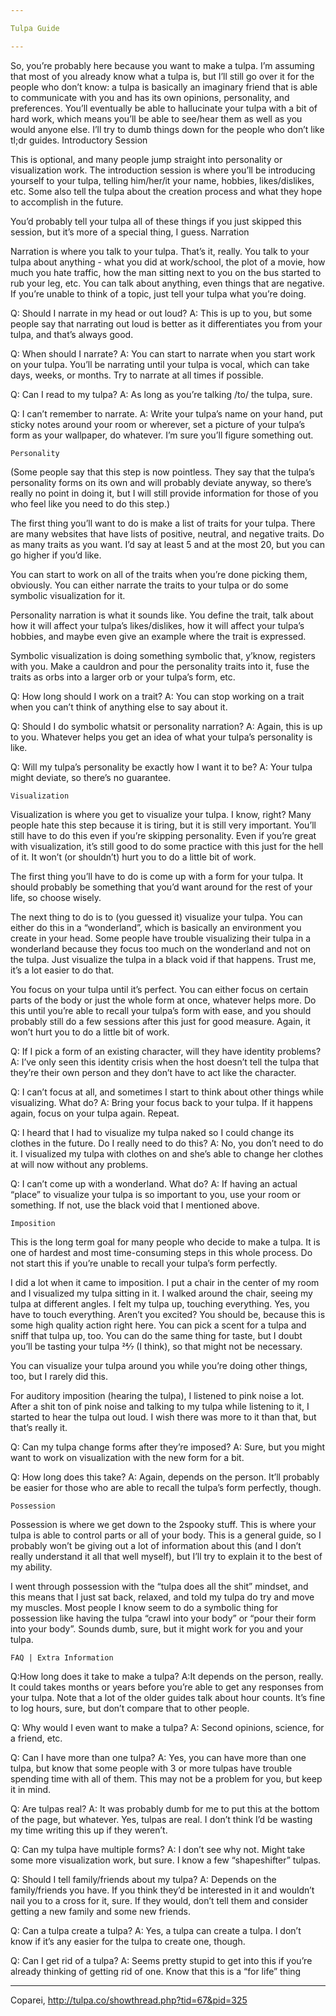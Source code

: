 ```yaml
---

Tulpa Guide

---
```


So, you’re probably here because you want to make a tulpa. I’m assuming that most of you already know what a tulpa is, but I’ll still go over it for the people who don’t know: a tulpa is basically an imaginary friend that is able to communicate with you and has its own opinions, personality, and preferences. You’ll eventually be able to hallucinate your tulpa with a bit of hard work, which means you’ll be able to see/hear them as well as you would anyone else. I’ll try to dumb things down for the people who don’t like tl;dr guides.
Introductory Session

This is optional, and many people jump straight into personality or visualization work. The introduction session is where you’ll be introducing yourself to your tulpa, telling him/her/it your name, hobbies, likes/dislikes, etc. Some also tell the tulpa about the creation process and what they hope to accomplish in the future.

You’d probably tell your tulpa all of these things if you just skipped this session, but it’s more of a special thing, I guess.
Narration

Narration is where you talk to your tulpa. That’s it, really. You talk to your tulpa about anything - what you did at work/school, the plot of a movie, how much you hate traffic, how the man sitting next to you on the bus started to rub your leg, etc. You can talk about anything, even things that are negative. If you’re unable to think of a topic, just tell your tulpa what you’re doing.

Q: Should I narrate in my head or out loud?
A: This is up to you, but some people say that narrating out loud is better as it differentiates you from your tulpa, and that’s always good.

Q: When should I narrate?
A: You can start to narrate when you start work on your tulpa. You’ll be narrating until your tulpa is vocal, which can take days, weeks, or months. Try to narrate at all times if possible.

Q: Can I read to my tulpa?
A: As long as you’re talking /to/ the tulpa, sure.

Q: I can’t remember to narrate.
A: Write your tulpa’s name on your hand, put sticky notes around your room or wherever, set a picture of your tulpa’s form as your wallpaper, do whatever. I’m sure you’ll figure something out.

    Personality

(Some people say that this step is now pointless. They say that the tulpa’s personality forms on its own and will probably deviate anyway, so there’s really no point in doing it, but I will still provide information for those of you who feel like you need to do this step.)

The first thing you’ll want to do is make a list of traits for your tulpa. There are many websites that have lists of positive, neutral, and negative traits. Do as many traits as you want. I’d say at least 5 and at the most 20, but you can go higher if you’d like.

You can start to work on all of the traits when you’re done picking them, obviously. You can either narrate the traits to your tulpa or do some symbolic visualization for it.

Personality narration is what it sounds like. You define the trait, talk about how it will affect your tulpa’s likes/dislikes, how it will affect your tulpa’s hobbies, and maybe even give an example where the trait is expressed.

Symbolic visualization is doing something symbolic that, y’know, registers with you. Make a cauldron and pour the personality traits into it, fuse the traits as orbs into a larger orb or your tulpa’s form, etc.

Q: How long should I work on a trait?
A: You can stop working on a trait when you can’t think of anything else to say about it.

Q: Should I do symbolic whatsit or personality narration?
A: Again, this is up to you. Whatever helps you get an idea of what your tulpa’s personality is like.

Q: Will my tulpa’s personality be exactly how I want it to be?
A: Your tulpa might deviate, so there’s no guarantee.

    Visualization

Visualization is where you get to visualize your tulpa. I know, right? Many people hate this step because it is tiring, but it is still very important. You’ll still have to do this even if you’re skipping personality. Even if you’re great with visualization, it’s still good to do some practice with this just for the hell of it. It won’t (or shouldn’t) hurt you to do a little bit of work.

The first thing you’ll have to do is come up with a form for your tulpa. It should probably be something that you’d want around for the rest of your life, so choose wisely.

The next thing to do is to (you guessed it) visualize your tulpa. You can either do this in a “wonderland”, which is basically an environment you create in your head. Some people have trouble visualizing their tulpa in a wonderland because they focus too much on the wonderland and not on the tulpa. Just visualize the tulpa in a black void if that happens. Trust me, it’s a lot easier to do that.

You focus on your tulpa until it’s perfect. You can either focus on certain parts of the body or just the whole form at once, whatever helps more. Do this until you’re able to recall your tulpa’s form with ease, and you should probably still do a few sessions after this just for good measure. Again, it won’t hurt you to do a little bit of work.

Q: If I pick a form of an existing character, will they have identity problems?
A: I’ve only seen this identity crisis when the host doesn’t tell the tulpa that they’re their own person and they don’t have to act like the character.

Q: I can’t focus at all, and sometimes I start to think about other things while visualizing. What do?
A: Bring your focus back to your tulpa. If it happens again, focus on your tulpa again. Repeat.

Q: I heard that I had to visualize my tulpa naked so I could change its clothes in the future. Do I really need to do this?
A: No, you don’t need to do it. I visualized my tulpa with clothes on and she’s able to change her clothes at will now without any problems.

Q: I can’t come up with a wonderland. What do?
A: If having an actual “place” to visualize your tulpa is so important to you, use your room or something. If not, use the black void that I mentioned above.

    Imposition

This is the long term goal for many people who decide to make a tulpa. It is one of hardest and most time-consuming steps in this whole process. Do not start this if you’re unable to recall your tulpa’s form perfectly.

I did a lot when it came to imposition. I put a chair in the center of my room and I visualized my tulpa sitting in it. I walked around the chair, seeing my tulpa at different angles. I felt my tulpa up, touching everything. Yes, you have to touch everything. Aren’t you excited? You should be, because this is some high quality action right here. You can pick a scent for a tulpa and sniff that tulpa up, too. You can do the same thing for taste, but I doubt you’ll be tasting your tulpa 24⁄7 (I think), so that might not be necessary.

You can visualize your tulpa around you while you’re doing other things, too, but I rarely did this.

For auditory imposition (hearing the tulpa), I listened to pink noise a lot. After a shit ton of pink noise and talking to my tulpa while listening to it, I started to hear the tulpa out loud. I wish there was more to it than that, but that’s really it.

Q: Can my tulpa change forms after they’re imposed?
A: Sure, but you might want to work on visualization with the new form for a bit.

Q: How long does this take?
A: Again, depends on the person. It’ll probably be easier for those who are able to recall the tulpa’s form perfectly, though.

    Possession

Possession is where we get down to the 2spooky stuff. This is where your tulpa is able to control parts or all of your body. This is a general guide, so I probably won’t be giving out a lot of information about this (and I don’t really understand it all that well myself), but I’ll try to explain it to the best of my ability.

I went through possession with the “tulpa does all the shit” mindset, and this means that I just sat back, relaxed, and told my tulpa do try and move my muscles. Most people I know seem to do a symbolic thing for possession like having the tulpa “crawl into your body” or “pour their form into your body”. Sounds dumb, sure, but it might work for you and your tulpa.

    FAQ | Extra Information

Q:How long does it take to make a tulpa?
A:It depends on the person, really. It could takes months or years before you’re able to get any responses from your tulpa. Note that a lot of the older guides talk about hour counts. It’s fine to log hours, sure, but don’t compare that to other people.

Q: Why would I even want to make a tulpa?
A: Second opinions, science, for a friend, etc.

Q: Can I have more than one tulpa?
A: Yes, you can have more than one tulpa, but know that some people with 3 or more tulpas have trouble spending time with all of them. This may not be a problem for you, but keep it in mind.

Q: Are tulpas real?
A: It was probably dumb for me to put this at the bottom of the page, but whatever. Yes, tulpas are real. I don’t think I’d be wasting my time writing this up if they weren’t.

Q: Can my tulpa have multiple forms?
A: I don’t see why not. Might take some more visualization work, but sure. I know a few “shapeshifter” tulpas.

Q: Should I tell family/friends about my tulpa?
A: Depends on the family/friends you have. If you think they’d be interested in it and wouldn’t nail you to a cross for it, sure. If they would, don’t tell them and consider getting a new family and some new friends.

Q: Can a tulpa create a tulpa?
A: Yes, a tulpa can create a tulpa. I don’t know if it’s any easier for the tulpa to create one, though.

Q: Can I get rid of a tulpa?
A: Seems pretty stupid to get into this if you’re already thinking of getting rid of one. Know that this is a “for life” thing

---

Coparei, http://tulpa.co/showthread.php?tid=67&pid=325